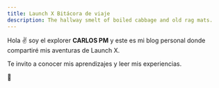 ```yaml
---
title: Launch X Bitácora de viaje
description: The hallway smelt of boiled cabbage and old rag mats.
---
```


Hola ✌️  soy el explorer **CARLOS PM** y este es mi blog personal donde compartiré mis aventuras de Launch X.

Te invito a conocer mis aprendizajes y leer mis experiencias.

🚀
